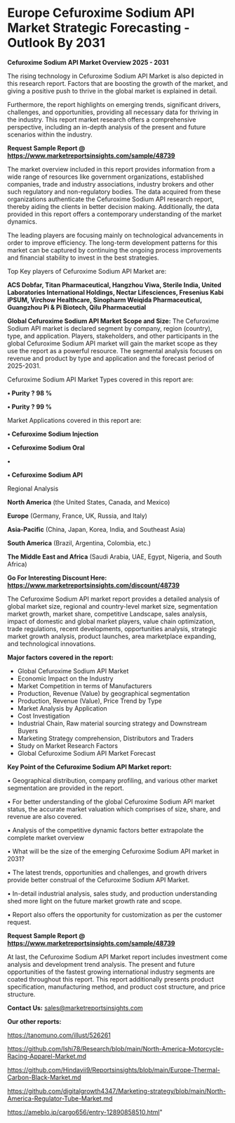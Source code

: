 # Europe Cefuroxime Sodium API Market Strategic Forecasting - Outlook By 2031

<Strong> Cefuroxime Sodium API Market Overview 2025 - 2031</strong>

The rising technology in Cefuroxime Sodium API Market is also depicted in this research report. Factors that are boosting the growth of the market, and giving a positive push to thrive in the global market is explained in detail.

Furthermore, the report highlights on emerging trends, significant drivers, challenges, and opportunities, providing all necessary data for thriving in the industry. This report market research offers a comprehensive perspective, including an in-depth analysis of the present and future scenarios within the industry.

<strong>Request Sample Report @ <a href=https://www.marketreportsinsights.com/sample/48739>https://www.marketreportsinsights.com/sample/48739</a></strong>

The market overview included in this report provides information from a wide range of resources like government organizations, established companies, trade and industry associations, industry brokers and other such regulatory and non-regulatory bodies. The data acquired from these organizations authenticate the Cefuroxime Sodium API research report, thereby aiding the clients in better decision making. Additionally, the data provided in this report offers a contemporary understanding of the market dynamics.

The leading players are focusing mainly on technological advancements in order to improve efficiency. The long-term development patterns for this market can be captured by continuing the ongoing process improvements and financial stability to invest in the best strategies.

Top Key players of Cefuroxime Sodium API Market are:

<strong>ACS Dobfar, Titan Pharmaceutical, Hangzhou Viwa, Sterile India, United Laboratories International Holdings, Nectar Lifesciences, Fresenius Kabi iPSUM, Virchow Healthcare, Sinopharm Weiqida Pharmaceutical, Guangzhou Pi & Pi Biotech, Qilu Pharmaceutial</strong>

<strong><b>Global Cefuroxime Sodium API Market Scope and Size:</b></strong>
The Cefuroxime Sodium API market is declared segment by company, region (country), type, and application. Players, stakeholders, and other participants in the global Cefuroxime Sodium API market will gain the market scope as they use the report as a powerful resource. The segmental analysis focuses on revenue and product by type and application and the forecast period of 2025-2031.

Cefuroxime Sodium API Market Types covered in this report are:

<strong>•  Purity ? 98 %

•  Purity ? 99 %</strong>

Market Applications covered in this report are:

<strong>•  Cefuroxime Sodium Injection

•  Cefuroxime Sodium Oral

•  

•  Cefuroxime Sodium API</strong> 

Regional Analysis

<strong>North America</strong> (the United States, Canada, and Mexico)

<strong>Europe</strong> (Germany, France, UK, Russia, and Italy)

<strong>Asia-Pacific</strong> (China, Japan, Korea, India, and Southeast Asia)

<strong>South America</strong> (Brazil, Argentina, Colombia, etc.)

<strong>The Middle East and Africa</strong> (Saudi Arabia, UAE, Egypt, Nigeria, and South Africa)

<strong>Go For Interesting Discount Here: <a href=https://www.marketreportsinsights.com/discount/48739>https://www.marketreportsinsights.com/discount/48739</a></strong>

The Cefuroxime Sodium API market report provides a detailed analysis of global market size, regional and country-level market size, segmentation market growth, market share, competitive Landscape, sales analysis, impact of domestic and global market players, value chain optimization, trade regulations, recent developments, opportunities analysis, strategic market growth analysis, product launches, area marketplace expanding, and technological innovations.

<strong><b>Major factors covered in the report:</b></strong>
<ul>
  <li>Global Cefuroxime Sodium API Market </li>
  <li>Economic Impact on the Industry</li>
  <li>Market Competition in terms of Manufacturers</li>
  <li>Production, Revenue (Value) by geographical segmentation</li>
  <li>Production, Revenue (Value), Price Trend by Type</li>
  <li>Market Analysis by Application</li>
  <li>Cost Investigation</li>
  <li>Industrial Chain, Raw material sourcing strategy and Downstream Buyers</li>
  <li>Marketing Strategy comprehension, Distributors and Traders</li>
  <li>Study on Market Research Factors</li>
  <li>Global Cefuroxime Sodium API Market Forecast</li>
</ul>

<strong><b>Key Point of the Cefuroxime Sodium API Market report:</b></strong>

• Geographical distribution, company profiling, and various other market segmentation are provided in the report.

• For better understanding of the global Cefuroxime Sodium API market status, the accurate market valuation which comprises of size, share, and revenue are also covered.

• Analysis of the competitive dynamic factors better extrapolate the complete market overview

• What will be the size of the emerging Cefuroxime Sodium API market in 2031?

• The latest trends, opportunities and challenges, and growth drivers provide better construal of the Cefuroxime Sodium API Market.

• In-detail industrial analysis, sales study, and production understanding shed more light on the future market growth rate and scope.

• Report also offers the opportunity for customization as per the customer request.

<strong>Request Sample Report @ <a href=https://www.marketreportsinsights.com/sample/48739>https://www.marketreportsinsights.com/sample/48739</a></strong>

At last, the Cefuroxime Sodium API Market report includes investment come analysis and development trend analysis. The present and future opportunities of the fastest growing international industry segments are coated throughout this report. This report additionally presents product specification, manufacturing method, and product cost structure, and price structure.

<strong>Contact Us:</strong>
sales@marketreportsinsights.com

<strong>Our other reports:</strong>

<a href=https://tanomuno.com/illust/526261>https://tanomuno.com/illust/526261</a>

<a href=https://github.com/Ishi78/Research/blob/main/North-America-Motorcycle-Racing-Apparel-Market.md>https://github.com/Ishi78/Research/blob/main/North-America-Motorcycle-Racing-Apparel-Market.md</a>

<a href=https://github.com/Hindavii9/Reportsinsights/blob/main/Europe-Thermal-Carbon-Black-Market.md>https://github.com/Hindavii9/Reportsinsights/blob/main/Europe-Thermal-Carbon-Black-Market.md</a>

<a href=https://github.com/digitalgrowth4347/Marketing-strategy/blob/main/North-America-Regulator-Tube-Market.md>https://github.com/digitalgrowth4347/Marketing-strategy/blob/main/North-America-Regulator-Tube-Market.md</a>

<a href=https://ameblo.jp/cargo656/entry-12890858510.html>https://ameblo.jp/cargo656/entry-12890858510.html</a>"

